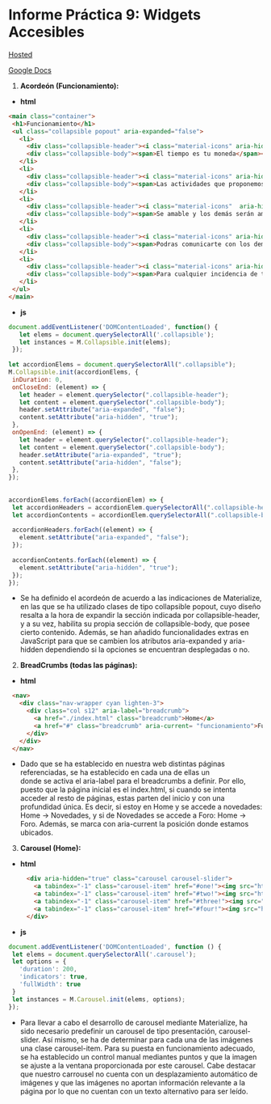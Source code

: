 # Informe Práctica 9: Widgets Accesibles
[Hosted](https://WebMaterialize--pmolmar.repl.co)

[Google Docs](https://docs.google.com/document/d/1Rh7Nm--XBW4lLchz5HJVaDMwllIxxwUWJBT8kmAGFic/edit?usp=sharing)

1. **Acordeón (Funcionamiento):**

- **html**
~~~html
<main class="container">
 <h1>Funcionamiento</h1>
 <ul class="collapsible popout" aria-expanded="false">
   <li>
     <div class="collapsible-header"><i class="material-icons" aria-hidden="true">account_balance</i>Moneda virtual</div>
     <div class="collapsible-body"><span>El tiempo es tu moneda</span></div>
   </li>
   <li>
     <div class="collapsible-header"><i class="material-icons" aria-hidden="true">directions_walk</i>Actividades</div>
     <div class="collapsible-body"><span>Las actividades que proponemos son múltiples y diversas, se libre !!</span></div>
   </li>
   <li>
     <div class="collapsible-header"><i class="material-icons"  aria-hidden="true">group</i>Comunidad</div>
     <div class="collapsible-body"><span>Se amable y los demás serán amables contigo, queremos una comunidad sana y respetable.</span></div>
   </li>
   <li>
     <div class="collapsible-header"><i class="material-icons" aria-hidden="true">textsms</i>Foro</div>
     <div class="collapsible-body"><span>Podras comunicarte con los demas miembros de la plataforma, se respetuoso. Cualquier problema que surja comunicate con los administradores, estarán encantados de ayudarte.</span></div>
   </li>
   <li>
     <div class="collapsible-header"><i class="material-icons" aria-hidden="true">error_outline</i>Problemas</div>
     <div class="collapsible-body"><span>Para cualquier incidencia de tipo técnica manda un correo a xxx@gmail.com</span></div>
   </li>
 </ul>
</main>
~~~

- **js**
~~~JavaScript
document.addEventListener('DOMContentLoaded', function() {
   let elems = document.querySelectorAll('.collapsible');
   let instances = M.Collapsible.init(elems);
 });
 
let accordionElems = document.querySelectorAll(".collapsible");
M.Collapsible.init(accordionElems, {
 inDuration: 0,
 onCloseEnd: (element) => {
   let header = element.querySelector(".collapsible-header");
   let content = element.querySelector(".collapsible-body");
   header.setAttribute("aria-expanded", "false");
   content.setAttribute("aria-hidden", "true");
 },
 onOpenEnd: (element) => {
   let header = element.querySelector(".collapsible-header");
   let content = element.querySelector(".collapsible-body");
   header.setAttribute("aria-expanded", "true");
   content.setAttribute("aria-hidden", "false");
 },
});
 
 
accordionElems.forEach((accordionElem) => {
 let accordionHeaders = accordionElem.querySelectorAll(".collapsible-header");
 let accordionContents = accordionElem.querySelectorAll(".collapsible-body");
 
 accordionHeaders.forEach((element) => {
   element.setAttribute("aria-expanded", "false");
 });
 
 accordionContents.forEach((element) => {
   element.setAttribute("aria-hidden", "true");
 });
});
~~~
 
- Se ha definido el acordeón de acuerdo a las indicaciones de Materialize, en las que se ha utilizado clases de tipo collapsible popout, cuyo diseño resalta a la hora de expandir la sección indicada por collapsible-header, y a su vez, habilita su propia sección de collapsible-body, que posee cierto contenido. Además, se han añadido funcionalidades extras en JavaScript para que se cambien los atributos aria-expanded y aria-hidden dependiendo si la opciones se encuentran desplegadas o no.


2. **BreadCrumbs (todas las páginas):**

- **html**
~~~html
 <nav>
   <div class="nav-wrapper cyan lighten-3">
     <div class="col s12" aria-label="breadcrumb">
       <a href="./index.html" class="breadcrumb">Home</a>
       <a href="#" class="breadcrumb" aria-current= "funcionamiento">Funcionamiento</a>
     </div>
   </div>
 </nav>
~~~

- Dado que se ha establecido en nuestra web distintas páginas referenciadas, se ha establecido en cada una de ellas un <div> donde se activa el aria-label para el breadcrumbs a definir. Por ello, puesto que la página inicial es el index.html, si cuando se intenta acceder al resto de páginas, estas parten del inicio y con una profundidad única. Es decir, si estoy en Home y se accede a novedades: Home → Novedades, y si de Novedades se accede a Foro: Home → Foro. Además, se marca con aria-current la posición donde estamos ubicados.


3. **Carousel (Home):**

- **html**
~~~html
     <div aria-hidden="true" class="carousel carousel-slider">
       <a tabindex="-1" class="carousel-item" href="#one!"><img src="https://i.picsum.photos/id/1/800/400.jpg"></a>
       <a tabindex="-1" class="carousel-item" href="#two!"><img src="https://i.picsum.photos/id/20/800/400.jpg"></a>
       <a tabindex="-1" class="carousel-item" href="#three!"><img src="https://i.picsum.photos/id/4/800/400.jpg"></a>
       <a tabindex="-1" class="carousel-item" href="#four!"><img src="https://i.picsum.photos/id/3/800/400.jpg"></a>
     </div>
~~~

- **js**
~~~JavaScript
document.addEventListener('DOMContentLoaded', function () {
 let elems = document.querySelectorAll('.carousel');
 let options = {
   'duration': 200,
   'indicators': true,
   'fullWidth': true
 }
 let instances = M.Carousel.init(elems, options);
});
~~~
 
- Para llevar a cabo el desarrollo de carousel mediante Materialize, ha sido necesario predefinir un carousel de tipo presentación, carousel-slider. Así mismo, se ha de determinar para cada una de las imágenes una clase carousel-item. Para su puesta en funcionamiento adecuado, se ha establecido un control manual mediantes puntos y que la imagen se ajuste a la ventana proporcionada por este carousel. Cabe destacar que nuestro carrousel no cuenta con un desplazamiento automático de imágenes y que las imágenes no aportan información relevante a la página por lo que no cuentan con un texto alternativo para ser leído.


